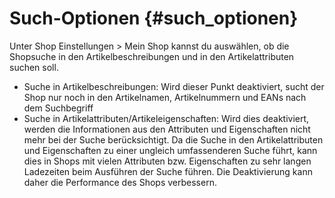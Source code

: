 # Such-Optionen {#such_optionen}

Unter Shop Einstellungen \> Mein Shop kannst du auswählen, ob die Shopsuche in den Artikelbeschreibungen und in den Artikelattributen suchen soll.

-   Suche in Artikelbeschreibungen: Wird dieser Punkt deaktiviert, sucht der Shop nur noch in den Artikelnamen, Artikelnummern und EANs nach dem Suchbegriff
-   Suche in Artikelattributen/Artikeleigenschaften: Wird dies deaktiviert, werden die Informationen aus den Attributen und Eigenschaften nicht mehr bei der Suche berücksichtigt. Da die Suche in den Artikelattributen und Eigenschaften zu einer ungleich umfassenderen Suche führt, kann dies in Shops mit vielen Attributen bzw. Eigenschaften zu sehr langen Ladezeiten beim Ausführen der Suche führen. Die Deaktivierung kann daher die Performance des Shops verbessern.



